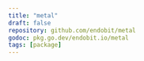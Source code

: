 ```yaml
---
title: "metal"
draft: false
repository: github.com/endobit/metal
godoc: pkg.go.dev/endobit.io/metal
tags: [package]
---
```

